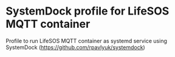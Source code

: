 # SystemDock profile for LifeSOS MQTT container

Profile to run LifeSOS MQTT container as systemd service using SystemDock (https://github.com/rpavlyuk/systemdock)
